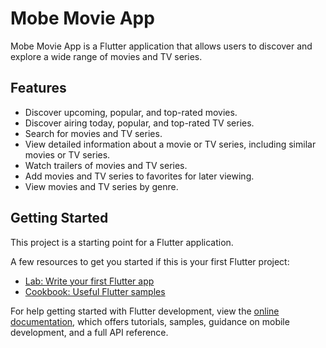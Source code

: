 # Mobe Movie App

Mobe Movie App is a Flutter application that allows users to discover and explore a wide range of movies and TV series.

## Features

- Discover upcoming, popular, and top-rated movies.
- Discover airing today, popular, and top-rated TV series.
- Search for movies and TV series.
- View detailed information about a movie or TV series, including similar movies or TV series.
- Watch trailers of movies and TV series.
- Add movies and TV series to favorites for later viewing.
- View movies and TV series by genre.

## Getting Started

This project is a starting point for a Flutter application.

A few resources to get you started if this is your first Flutter project:

- [Lab: Write your first Flutter app](https://docs.flutter.dev/get-started/codelab)
- [Cookbook: Useful Flutter samples](https://docs.flutter.dev/cookbook)

For help getting started with Flutter development, view the
[online documentation](https://docs.flutter.dev/), which offers tutorials,
samples, guidance on mobile development, and a full API reference.